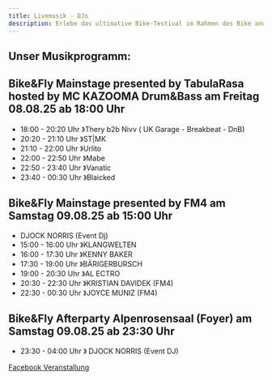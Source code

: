```yaml
---
title: Livemusik - DJs
description: Erlebe das ultimative Bike-Testival im Rahmen des Bike and Fly Festivals im Brixental!
---
```


## Unser Musikprogramm:

<div class="grid md:grid-cols-3 gap-4 mb-10">
  <div class="bg-[#c2deba] shadow-md rounded-lg p-4">
    <h2 class="mt-4">Bike&Fly Mainstage presented by TabulaRasa hosted by MC KAZOOMA Drum&Bass am Freitag 08.08.25 ab 18:00 Uhr</h2>
    <ul>
      <li>18:00 - 20:20 Uhr 》Thery b2b Nivv ( UK Garage - Breakbeat - DnB)</li>
      <li>20:20 - 21:10 Uhr 》ST|MK</li>
      <li>21:10 - 22:00 Uhr 》Urlito</li>
      <li>22:00 - 22:50 Uhr 》Mabe</li>
      <li>22:50 - 23:40 Uhr 》Vanatic</li>
      <li>23:40 - 00:30 Uhr 》Blaicked</li>
    </ul>
  </div>
  <div class="bg-[#c2deba] shadow-md rounded-lg p-4">
    <h2 class="mt-4">Bike&Fly Mainstage presented by FM4 am Samstag 09.08.25 ab 15:00 Uhr</h2>
    <ul>
      <li>DJOCK NORRIS (Event Dj)</li>
      <li>15:00 - 16:00 Uhr 》KLANGWELTEN</li>
      <li>16:00 - 17:30 Uhr 》KENNY BAKER</li>
      <li>17:30 - 19:00 Uhr 》BÄRIGERBURSCH</li>
      <li>19:00 - 20:30 Uhr 》AL ECTRO</li>
      <li>20:30 - 22:30 Uhr 》<span class="text-lg">KRISTIAN DAVIDEK (FM4)</span></li>
      <li>22:30 - 00:30 Uhr 》<span class="text-lg">JOYCE MUNIZ (FM4)</span></li>
    </ul>
  </div>
  <div class="bg-[#c2deba] shadow-md rounded-lg p-4">
    <h2 class="mt-4">Bike&Fly Afterparty Alpenrosensaal (Foyer) am Samstag 09.08.25 ab 23:30 Uhr</h2>
    <ul>
      <li>23:30 - 04:00 Uhr 》 DJOCK NORRIS (Event DJ)</li>
    </ul>
  </div>
</div>

<ContentImageGallery path="/media/livemusik/gallerie/"/>

<span class="mt-4"><a href="https://www.facebook.com/events/s/bikefly-sportmusik-festival-af/1556561438292114/" target="_blank">Facebook Veranstallung</a></span>


